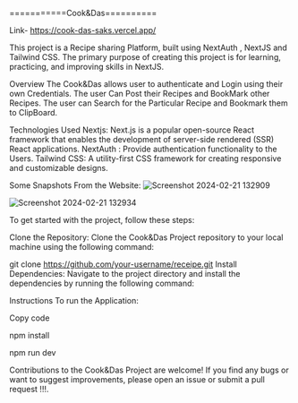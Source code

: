 ===========Cook&Das==========

Link- https://cook-das-saks.vercel.app/

This project is a Recipe sharing Platform, built using NextAuth , NextJS and Tailwind CSS. The primary purpose of creating this project is for learning, practicing, and improving skills in NextJS.

Overview
The Cook&Das allows user to authenticate and Login using their own Credentials. The user Can Post their Recipes and BookMark other Recipes. The user can Search for the Particular Recipe and Bookmark them to ClipBoard.

Technologies Used
Nextjs: Next.js is a popular open-source React framework that enables the development of server-side rendered (SSR) React applications. 
NextAuth : Provide authentication functionality to the Users.
Tailwind CSS: A utility-first CSS framework for creating responsive and customizable designs.

Some Snapshots From the Website:
![Screenshot 2024-02-21 132909](https://github.com/kishore161003/receipe/assets/116169099/c0a35533-3769-4114-b623-3edc9852d107)

![Screenshot 2024-02-21 132934](https://github.com/kishore161003/receipe/assets/116169099/748469f7-6f94-4b1c-91f8-b67ceafa6241)


To get started with the project, follow these steps:

Clone the Repository: Clone the Cook&Das Project repository to your local machine using the following command:

git clone https://github.com/your-username/receipe.git
Install Dependencies: Navigate to the project directory and install the dependencies by running the following command:

Instructions To run the Application:

Copy code

npm install

npm run dev

Contributions to the Cook&Das Project are welcome! If you find any bugs or want to suggest improvements, please open an issue or submit a pull request !!!.
